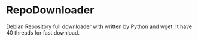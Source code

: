 RepoDownloader
==============

Debian Repository full downloader with written by Python and wget.
It have 40 threads for fast download.
